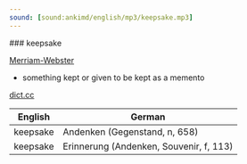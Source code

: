 ```yaml
---
sound: [sound:ankimd/english/mp3/keepsake.mp3]
---
```


\### keepsake

[Merriam-Webster](https://www.merriam-webster.com/dictionary/keepsake)

- something kept or given to be kept as a memento

[dict.cc](https://www.dict.cc/keepsake)

| English        | German       |
| -------------- | ------------ |
| keepsake | Andenken (Gegenstand, n, 658) |
| keepsake | Erinnerung (Andenken, Souvenir, f, 113) |
